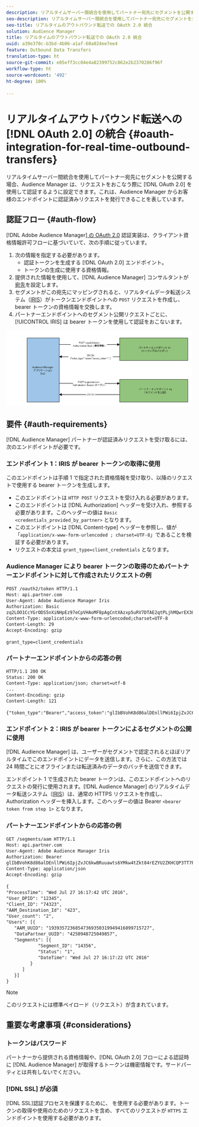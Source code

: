 ```yaml
---
description: リアルタイムサーバー間統合を使用してパートナー宛先にセグメントを公開する場合、Audience Manager は、リクエストをおこなう際に OAuth 2.0 を使用して認証するように設定できます。これは、Audience Manager からお客様のエンドポイントに認証済みリクエストを発行できることを表しています。
seo-description: リアルタイムサーバー間統合を使用してパートナー宛先にセグメントを公開する場合、Audience Manager は、リクエストをおこなう際に OAuth 2.0 を使用して認証するように設定できます。これは、Audience Manager からお客様のエンドポイントに認証済みリクエストを発行できることを表しています。
seo-title: リアルタイムのアウトバウンド転送での OAuth 2.0 統合
solution: Audience Manager
title: リアルタイムのアウトバウンド転送での OAuth 2.0 統合
uuid: a39e370c-b3bd-4b06-a1af-60a024ee7ee4
feature: Outbound Data Transfers
translation-type: ht
source-git-commit: e05eff3cc04e4a82399752c862e2b2370286f96f
workflow-type: ht
source-wordcount: '492'
ht-degree: 100%

---
```



# リアルタイムアウトバウンド転送への [!DNL OAuth 2.0] の統合 {#oauth-integration-for-real-time-outbound-transfers}

リアルタイムサーバー間統合を使用してパートナー宛先にセグメントを公開する場合、Audience Manager は、リクエストをおこなう際に [!DNL OAuth 2.0] を使用して認証するように設定できます。これは、Audience Manager からお客様のエンドポイントに認証済みリクエストを発行できることを表しています。

## 認証フロー {#auth-flow}

[!DNL Adobe Audience Manager][ の OAuth 2.0](https://tools.ietf.org/html/rfc6749#section-4.4) 認証実装は、クライアント資格情報許可フローに基づいていて、次の手順に従っています。

1. 次の情報を指定する必要があります。
   * 認証トークンを生成する [!DNL OAuth 2.0] エンドポイント。
   * トークンの生成に使用する資格情報。
1. 提供された情報を使用して、[!DNL Audience Manager] コンサルタントが [宛先](../../../features/destinations/destinations.md)を設定します。
1. セグメントがこの宛先にマッピングされると、リアルタイムデータ転送システム（[IRIS](../../../reference/system-components/components-data-action.md#iris)）がトークンエンドポイントへの `POST` リクエストを作成し、bearer トークンの資格情報を交換します。
1. パートナーエンドポイントへのセグメント公開リクエストごとに、[!UICONTROL IRIS] は bearer トークンを使用して認証をおこないます。

![](assets/oauth2-iris.png)

## 要件 {#auth-requirements}

[!DNL Audience Manager] パートナーが認証済みリクエストを受け取るには、次のエンドポイントが必要です。

### エンドポイント 1：IRIS が bearer トークンの取得に使用

このエンドポイントは手順 1 で指定された資格情報を受け取り、以降のリクエストで使用する bearer トークンを生成します。

* このエンドポイントは `HTTP POST` リクエストを受け入れる必要があります。
* このエンドポイントは [!DNL Authorization] ヘッダーを受け入れ、参照する必要があります。このヘッダーの値は `Basic <credentials_provided_by_partner>` となります。
* このエンドポイントは [!DNL Content-type] ヘッダーを参照し、値が「`application/x-www-form-urlencoded ; charset=UTF-8`」であることを検証する必要があります。
* リクエストの本文は `grant_type=client_credentials` となります。

### Audience Manager により bearer トークンの取得のためパートナーエンドポイントに対して作成されたリクエストの例

```
POST /oauth2/token HTTP/1.1
Host: api.partner.com
User-Agent: Adobe Audience Manager Iris
Authorization: Basic zq2LOO1CcYGrODS5nXiNHpEz97eCpVHAoMF8pAgCntXAzxp5uRV7DTAE2qtPLjhMQwrEX3O6MHV4S
Content-Type: application/x-www-form-urlencoded;charset=UTF-8
Content-Length: 29
Accept-Encoding: gzip
  
grant_type=client_credentials
```

### パートナーエンドポイントからの応答の例

```
HTTP/1.1 200 OK
Status: 200 OK
Content-Type: application/json; charset=utf-8
...
Content-Encoding: gzip
Content-Length: 121
  
{"token_type":"Bearer","access_token":"glIbBVohK8d86alDEnllPWi6IpjZvJC6kwBRuuawts6YMkw4tZkt84rEZYU2ZKHCQP3TT7PnzCQPI0yY"}
```

### エンドポイント 2：IRIS が bearer トークンによるセグメントの公開に使用

[!DNL Audience Manager] は、ユーザーがセグメントで認定されるとほぼリアルタイムでこのエンドポイントにデータを送信します。さらに、この方法では 24 時間ごとにオフラインまたは転送済みのデータのバッチを送信できます。

エンドポイント 1 で生成された bearer トークンは、このエンドポイントへのリクエストの発行に使用されます。[!DNL Audience Manager] のリアルタイムデータ転送システム（[IRIS](../../../reference/system-components/components-data-action.md#iris)）は、通常の HTTPS リクエストを作成し、Authorization ヘッダーを挿入します。このヘッダーの値は Bearer `<bearer token from step 1>` となります。

### パートナーエンドポイントからの応答の例

```
GET /segments/aam HTTP/1.1
Host: api.partner.com
User-Agent: Adobe Audience Manager Iris
Authorization: Bearer glIbBVohK8d86alDEnllPWi6IpjZvJC6kwBRuuawts6YMkw4tZkt84rEZYU2ZKHCQP3TT7PnzCQPI0yY
Content-Type: application/json
Accept-Encoding: gzip
   
{
"ProcessTime": "Wed Jul 27 16:17:42 UTC 2016",
"User_DPID": "12345",
"Client_ID": "74323",
"AAM_Destination_Id": "423",
"User_count": "2",
"Users": [{
   "AAM_UUID": "19393572368547369350319949416899715727",
   "DataPartner_UUID": "4250948725049857",
   "Segments": [{
            "Segment_ID": "14356",
            "Status": "1",
            "DateTime": "Wed Jul 27 16:17:22 UTC 2016"
         }
      ]
   }]
}
```

>[!NOTE]
>
>このリクエストには標準ペイロード（リクエスト）が含まれています。

## 重要な考慮事項 {#considerations}

### トークンはパスワード

パートナーから提供される資格情報や、[!DNL OAuth 2.0] フローによる認証時に [!DNL Audience Manager] が取得するトークンは機密情報です。サードパーティとは共有しないでください。

### [!DNL SSL] が必須

[!DNL SSL]認証プロセスを保護するために、 を使用する必要があります。トークンの取得や使用のためのリクエストを含め、すべてのリクエストが `HTTPS` エンドポイントを使用する必要があります。